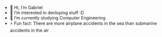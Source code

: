 - 👋 Hi, I’m Gabriel
- 👀 I’m interested in devloping stuff :D
- 🌱 I’m currently studying Computer Engineering
- ⚡ Fun fact: There are more airplane accidents in the sea than submarine accidents in the air

<!---
GSEseg40446/GSEseg40446 is a ✨ special ✨ repository because its `README.md` (this file) appears on your GitHub profile.
You can click the Preview link to take a look at your changes.
--->

